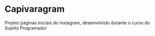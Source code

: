 # Capivaragram
 Projeto páginas iniciais do instagram, desenvolvido durante o curso do Sujeito Programador
